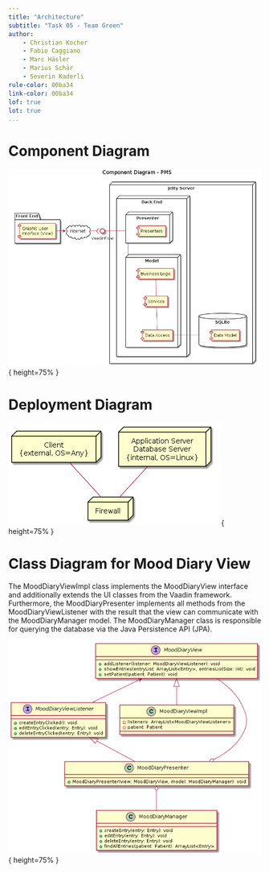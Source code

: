 ```yaml
---
title: "Architecture"
subtitle: "Task 05 - Team Green"
author:
    - Christian Kocher
    - Fabio Caggiano
    - Marc Häsler
    - Marius Schär
    - Severin Kaderli
rule-color: 00ba34
link-color: 00ba34
lof: true
lot: true
...
```


# Component Diagram

![Component Diagram](notes/component_diagram.png){ height=75% }

# Deployment Diagram

![Component Diagram](notes/deployment_diagram.png){ height=75% }

# Class Diagram for Mood Diary View

The MoodDiaryViewImpl class implements the MoodDiaryView interface and additionally extends the UI classes from the Vaadin framework. Furthermore, the MoodDiaryPresenter implements all methods from the MoodDiaryViewListener with the result that the view can communicate with the MoodDiaryManager model. The MoodDiaryManager class is responsible for querying the database via the Java Persistence API (JPA).

![Component Diagram](notes/class_diagram_mooddiaryview.png){ height=75% }
